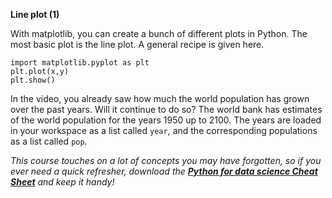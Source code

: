 **Line plot (1)**

With matplotlib, you can create a bunch of different plots in Python. The most basic plot is the line plot. A general recipe is given here.

```
import matplotlib.pyplot as plt
plt.plot(x,y)
plt.show()
```

In the video, you already saw how much the world population has grown over the past years. Will it continue to do so? The world bank has estimates of the world population for the years 1950 up to 2100. The years are loaded in your workspace as a list called `year`, and the corresponding populations as a list called `pop`.

*This course touches on a lot of concepts you may have forgotten, so if you ever need a quick refresher, download the [**Python for data science Cheat Sheet**](https://datacamp-community-prod.s3.amazonaws.com/0eff0330-e87d-4c34-88d5-73e80cb955f2) and keep it handy!*